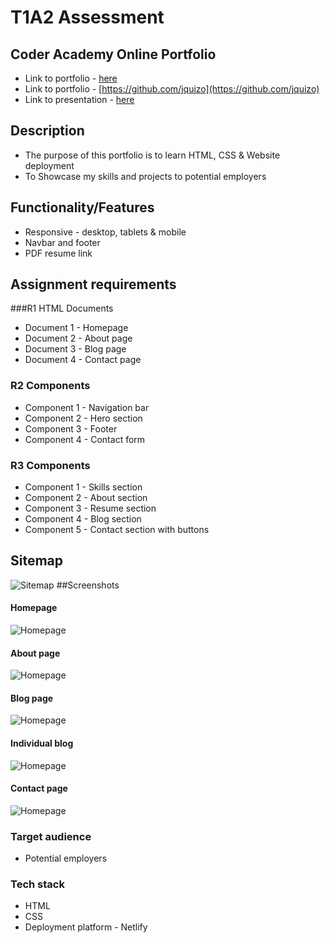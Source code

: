 # T1A2 Assessment

## Coder Academy Online Portfolio

- Link to portfolio - [here](https://website-name.com)
- Link to portfolio - [https://github.com/jquizo](https://github.com/jquizo)
- Link to presentation - [here]()

## Description

- The purpose of this portfolio is to learn HTML, CSS & Website deployment
- To Showcase my skills and projects to potential employers

## Functionality/Features

- Responsive - desktop, tablets & mobile
- Navbar and footer
- PDF resume link

## Assignment requirements

###R1 HTML Documents

- Document 1 - Homepage
- Document 2 - About page
- Document 3 - Blog page
- Document 4 - Contact page

### R2 Components

- Component 1 - Navigation bar
- Component 2 - Hero section
- Component 3 - Footer
- Component 4 - Contact form

### R3 Components

- Component 1 - Skills section
- Component 2 - About section
- Component 3 - Resume section
- Component 4 - Blog section
- Component 5 - Contact section with buttons

## Sitemap

![Sitemap](./docs/portfolio_sitemap.jpg)
##Screenshots

#### Homepage

![Homepage](./docs/homepage.jpg)

#### About page

![Homepage](./docs/about_page.jpg)

#### Blog page

![Homepage](./docs/blog_page.jpg)

#### Individual blog

![Homepage](./docs/blog_page_1.jpg)

#### Contact page

![Homepage](./docs/contact_page.jpg)

### Target audience

- Potential employers

### Tech stack

- HTML
- CSS
- Deployment platform - Netlify
